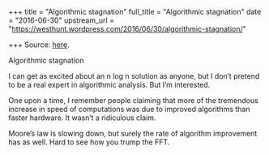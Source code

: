 +++
title = "Algorithmic stagnation"
full_title = "Algorithmic stagnation"
date = "2016-06-30"
upstream_url = "https://westhunt.wordpress.com/2016/06/30/algorithmic-stagnation/"

+++
Source: [here](https://westhunt.wordpress.com/2016/06/30/algorithmic-stagnation/).

Algorithmic stagnation

I can get as excited about an n log n solution as anyone, but I don’t
pretend to be a real expert in algorithmic analysis. But I’m interested.

One upon a time, I remember people claiming that more of the tremendous
increase in speed of computations was due to improved algorithms than
faster hardware. It wasn’t a ridiculous claim.

Moore’s law is slowing down, but surely the rate of algorithm
improvement has as well. Hard to see how you trump the FFT.

